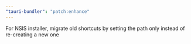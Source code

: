```yaml
---
"tauri-bundler": "patch:enhance"
---
```


For NSIS installer, migrate old shortcuts by setting the path only instead of re-creating a new one
